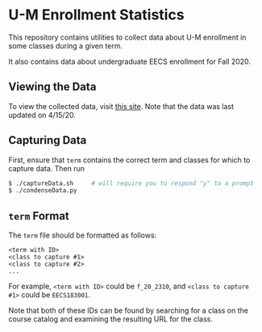 # U-M Enrollment Statistics
This repository contains utilities to collect data about U-M enrollment
in some classes during a given term.

It also contains data about undergraduate EECS enrollment for Fall 2020.

## Viewing the Data
To view the collected data, visit
[this site](https://thomasebsmith.github.io/umich-enrollment/).
Note that the data was last updated on 4/15/20.

## Capturing Data
First, ensure that `term` contains the correct term and classes for which to
capture data. Then run
```sh
$ ./captureData.sh     # will require you to respond "y" to a prompt
$ ./condenseData.py
```

## `term` Format
The `term` file should be formatted as follows:
```
<term with ID>
<class to capture #1>
<class to capture #2>
...
```

For example, `<term with ID>` could be `f_20_2310`, and
`<class to capture #1>` could be `EECS183001`.

Note that both of these IDs can be found by searching for a class on the
course catalog and examining the resulting URL for the class.
